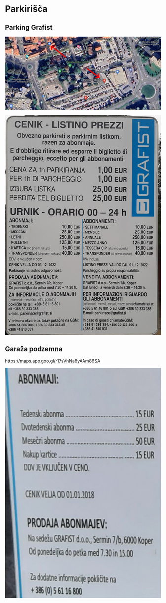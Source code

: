 # Parkirišča

## Parking Grafist

![parkirisce](images/parking/parkirisce.jpg)  

![grafist_parking](images/parking/grafist_parking.jpg)

## Garaža podzemna

<https://maps.app.goo.gl/r17sVhNa8yAAm86SA>

![garazna_hisa](images/parking/garazna_hisa.jpg)
